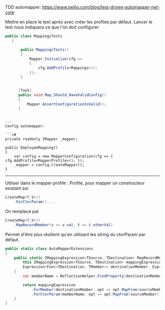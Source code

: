 TDD automapper:
https://www.twilio.com/blog/test-driven-automapper-net-core

Mettre en place le test après avec créer les profiles par défaut.
Lancer le test nous indiquera ce que l'on doit configurer
```c#
public class MappingsTests
   {

       public MappingsTests()
       {
           Mapper.Initialize(cfg =>
           {
               cfg.AddProfile<Mappings>();
           });
       }


      [Task]
      public void Map_Should_HaveValidConfig()
      {
          Mapper.AssertConfigurationIsValid();
      }
```
```

---
Config automapper:

```c#
private readonly IMapper _mapper;

public EmployeeMapping()
{
    var config = new MapperConfiguration(cfg => { cfg.AddProfile<MapperProfile>(); });
    _mapper = config.CreateMapper();
}
```

-----
Utiliser dans le mapper profile : Profile, pour mapper un constructeur existant
sur 
```c#
CreateMap<T,V>()
	.ForCtorParam()....
```

On remplace par 
```c#
CreateMap<T,V>()
	.MapRecordMember(v => v.val, t => t.otherVal)
```

Permet d'être plus résilient qu'en utilisant les string du ctorParam par défaut.

```c#
public static class AutoMapperExtensions
{
    public static IMappingExpression<TSource, TDestination> MapRecordMember<TSource, TDestination, TMember>(
        this IMappingExpression<TSource, TDestination> mappingExpression,
        Expression<Func<TDestination, TMember>> destinationMember, Expression<Func<TSource, TMember>> sourceMember)
    {
        var memberName = ReflectionHelper.FindProperty(destinationMember).Name;

        return mappingExpression
            .ForMember(destinationMember, opt => opt.MapFrom(sourceMember))
            .ForCtorParam(memberName, opt => opt.MapFrom(sourceMember));
    }
}
```